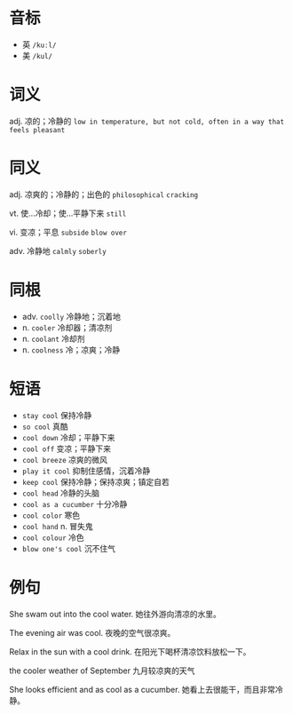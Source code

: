 # 音标

- 英 `/kuːl/`
- 美 `/kul/`

# 词义

adj. 凉的；冷静的
`low in temperature, but not cold, often in a way that feels pleasant`

# 同义

adj. 凉爽的；冷静的；出色的
`philosophical` `cracking`

vt. 使…冷却；使…平静下来
`still`

vi. 变凉；平息
`subside` `blow over`

adv. 冷静地
`calmly` `soberly`

# 同根

- adv. `coolly` 冷静地；沉着地
- n. `cooler` 冷却器；清凉剂
- n. `coolant` 冷却剂
- n. `coolness` 冷；凉爽；冷静

# 短语

- `stay cool` 保持冷静
- `so cool` 真酷
- `cool down` 冷却；平静下来
- `cool off` 变凉；平静下来
- `cool breeze` 凉爽的微风
- `play it cool` 抑制住感情，沉着冷静
- `keep cool` 保持冷静；保持凉爽；镇定自若
- `cool head` 冷静的头脑
- `cool as a cucumber` 十分冷静
- `cool color` 寒色
- `cool hand` n. 冒失鬼
- `cool colour` 冷色
- `blow one's cool` 沉不住气

# 例句

She swam out into the cool water.
她往外游向清凉的水里。

The evening air was cool.
夜晚的空气很凉爽。

Relax in the sun with a cool drink.
在阳光下喝杯清凉饮料放松一下。

the cooler weather of September
九月较凉爽的天气

She looks efficient and as cool as a cucumber.
她看上去很能干，而且非常冷静。


